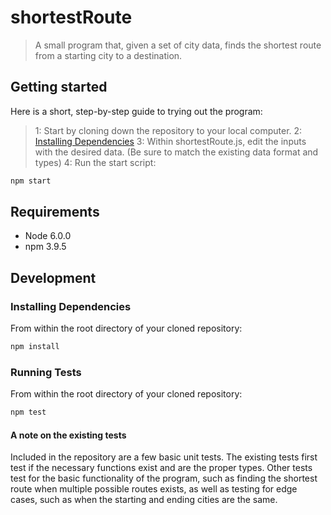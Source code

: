 # shortestRoute
> A small program that, given a set of city data, finds the shortest route from a starting city to a destination. 

## Getting started

Here is a short, step-by-step guide to trying out the program:
> 1: Start by cloning down the repository to your local computer.
> 2: [Installing Dependencies](#installing-dependencies)
> 3: Within shortestRoute.js, edit the inputs with the desired data. (Be sure to match the existing data format and types)
> 4: Run the start script:
```sh
npm start
```

## Requirements

- Node 6.0.0
- npm 3.9.5


## Development

### Installing Dependencies

From within the root directory of your cloned repository:

```sh
npm install
```

### Running Tests

From within the root directory of your cloned repository:

```sh
npm test
```
#### A note on the existing tests
Included in the repository are a few basic unit tests. The existing tests first test if the necessary functions exist and are the proper types. Other tests test for the basic functionality of the program, such as finding the shortest route when multiple possible routes exists, as well as testing for edge cases, such as when the starting and ending cities are the same.
